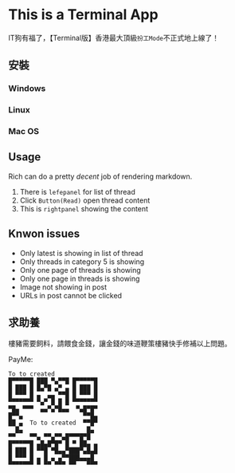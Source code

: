 # This is a Terminal App
IT狗有福了，【Terminal版】香港最大頂級`扮工Mode`不正式地上線了！

## 安裝
### Windows
### Linux
### Mac OS

## Usage
Rich can do a pretty *decent* job of rendering markdown.

1. There is `lefepanel` for list of thread
2. Click `Button(Read)` open thread content
3. This is `rightpanel` showing the content

## Knwon issues
- Only latest is showing in list of thread
- Only threads in category 5 is showing
- Only one page of threads is showing
- Only one page in threads is showing
- Image not showing in post
- URLs in post cannot be clicked

## 求助養
樓豬需要飼料，請餵食金錢，讓金錢的味道鞭策樓豬快手修補以上問題。

<!-- http://asciiqr.com/ -->
PayMe:
```
To to created
█▀▀▀▀▀█ ███ ▀▄▀▀█ █▀▀▀▀▀█
█ ███ █ █▄▀█ ▄▀ ▄ █ ███ █
█ ▀▀▀ █ ▄  ▄▄ ▀▀█ █ ▀▀▀ █
▀▀▀▀▀▀▀ ▀▄▀ █ █ █ ▀▀▀▀▀▀▀
▀█▄ ▀▀▀  ▄▄▀▄▀█▄▄  ▀▄█▀█▀
█▀▀▄                 ▀▀█▄ 
██ ▄  To to created  ▀▀█▀
  █▄                  █▄ 
▀▀    ▀▀▄ ▀▀▄▀▀▄█▀▀▀█▀█  
█▀▀▀▀▀█ ▄█▄█▀█▀ █ ▀ ██▄ ▄
█ ███ █ ▀▀█ ▀█▄▄▀███▀▄█▄█
█ ▀▀▀ █ ▄ █ ▄ ▄▀▀███▄▄▄█ 
▀▀▀▀▀▀▀ ▀ ▀▀ ▀▀▀ ▀▀   ▀▀▀
```
